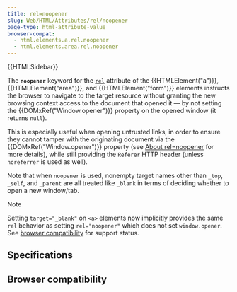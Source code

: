 ```yaml
---
title: rel=noopener
slug: Web/HTML/Attributes/rel/noopener
page-type: html-attribute-value
browser-compat:
  - html.elements.a.rel.noopener
  - html.elements.area.rel.noopener
---
```


{{HTMLSidebar}}

The **`noopener`** keyword for the [`rel`](/Web/HTML/Attributes/rel) attribute of the {{HTMLElement("a")}}, {{HTMLElement("area")}}, and {{HTMLElement("form")}} elements instructs the browser to navigate to the target resource without granting the new browsing context access to the document that opened it — by not setting the {{DOMxRef("Window.opener")}} property on the opened window (it returns `null`).

This is especially useful when opening untrusted links, in order to ensure they cannot tamper with the originating document via the {{DOMxRef("Window.opener")}} property (see [About rel=noopener](https://mathiasbynens.github.io/rel-noopener/) for more details), while still providing the `Referer` HTTP header (unless `noreferrer` is used as well).

Note that when `noopener` is used, nonempty target names other than `_top`, `_self`, and `_parent` are all treated like `_blank` in terms of deciding whether to open a new window/tab.

> [!NOTE]
> Setting `target="_blank"` on `<a>` elements now implicitly provides the same `rel` behavior as setting `rel="noopener"` which does not set `window.opener`. See [browser compatibility](/Web/HTML/Element/a#browser_compatibility) for support status.

## Specifications



## Browser compatibility


